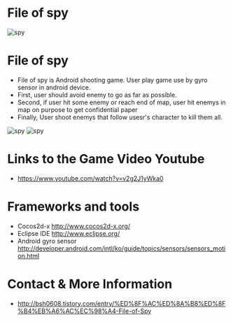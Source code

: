 # File of spy   

![spy](http://cfile10.uf.tistory.com/image/25277B39567CD8152D1653)
   
   # File of spy

   * File of spy is Android shooting game. User play game use by gyro sensor in android device.
   * First, user should avoid enemy to go as far as possible.
   * Second, if user hit some enemy or reach end  of map, user hit enemys in map on purpose to get confidential paper
   * Finally, User shoot enemys that follow usesr's character to kill them all.
 
  ![spy](http://cfile8.uf.tistory.com/image/2242894C567BF4BE21C3F0)
  ![spy](http://cfile27.uf.tistory.com/image/263D744C567BF4C126D3B4)

  # Links to the Game Video Youtube
 
   * https://www.youtube.com/watch?v=v2g2J1yWka0
 
  # Frameworks and tools
 
   * Cocos2d-x http://www.cocos2d-x.org/
   * Eclipse IDE http://www.eclipse.org/
   * Android gyro sensor http://developer.android.com/intl/ko/guide/topics/sensors/sensors_motion.html
 
  # Contact & More Information
   * http://bsh0608.tistory.com/entry/%ED%8F%AC%ED%8A%B8%ED%8F%B4%EB%A6%AC%EC%98%A4-File-of-Spy
